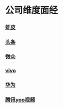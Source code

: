 # 公司维度面经

### [虾皮](https://github.com/ravencrown/noteBook/issues/2)
### [头条](https://github.com/ravencrown/noteBook/issues/3)
### [微众](https://github.com/ravencrown/noteBook/issues/5)
### [vivo](https://github.com/ravencrown/noteBook/issues/1)
### [华为](https://github.com/ravencrown/noteBook/issues/6)
### [腾讯yoo视频](https://github.com/ravencrown/noteBook/issues/4)
